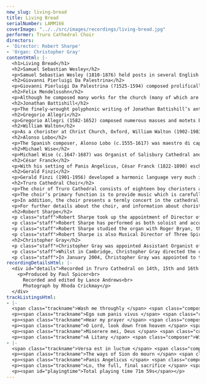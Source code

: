 ```yaml
---
new_slug: living-bread
title: Living Bread
serialNumber: LAMM166
coverImage: "../../src/images/recordings/living-bread.jpg"
performer: Truro Cathedral Choir
directors:
- 'Director: Robert Sharpe'
- 'Organ: Christopher Gray'
contentHtml: |-
  <h1>Living Bread</h1>
  <h2>Samuel Sebastian Wesley</h2>
  <p>Samuel Sebastian Wesley (1810-1876) held posts in several English Cathedrals and at Winchester College, and was a great campaigner for reforming cathedral music which had descended to a low ebb in the first part of the nineteenth century. As a composer, he was the greatest and most significant between Purcell and Stanford and no more so than in his miniature works, of which Wash me throughly is one of the most haunting. The rising figuration of the opening solo is developed with a superb command of contrapuntal texture and daring harmony.</p>
  <h2>Giovanni Pierluigi Da Palestrina</h2>
  <p>Giovanni Pierluigi Da Palestrina (?1525-1594) composed prolifically for the church with no fewer than 104 masses and over 240 motets. He, along with Byrd and Lassus, is acknowledged as one of the greatest ever masters of polyphonic writing and his motet Ego sum panis vivus is one of the most lovely and most loved. In honour of the blessed sacrament and therefore central to the Maundy Thursday liturgies in Holy Week, it is in four parts.</p>
  <h2>Felix Mendelssohn</h2>
  <p>Although he composed many works for the church (many of which are relatively rarely performed), Felix Mendelssohn (1809-1847) is perhaps best-known for his 1844 setting Hear my prayer for treble soloist and choir. The text is derived from Psalm 55. In the beautiful second section, O for the wings of a dove, there is some especially appropriate background noise from the seagulls in Truro, which are a feature of summer evenings!</p>
  <h2>Jonathan Battishill</h2>
  <p>The finely-wrought polyphonic writing of Jonathan Battishill’s anthem, O Lord, look down from heaven is very reminiscent of the Elizabethan period and elevates the work to a far higher level than most other 18th century Cathedral music. Battishill (1738-1801) almost certainly wrote the work with the huge acoustic of St Paul’s cathedral (where he had been a chorister) in mind, and its dramatic use of silence is equally effective in Truro’s smaller but nevertheless resonant acoustic. The seven-part final section contains some superb writing and handling of dissonance.</p>
  <h2>Gregorio Allegri</h2>
  <p>Gregorio Allegri (1582-1652) composed numerous masses and motets but his fame lies with the Miserere, a setting of Psalm 51 in for five-part and four-part choirs alternating with plainsong. It is the four-part sections, traditionally sung by soloists and including embellished writing up to top C for the first treble which have given the work its legendary status. There is disagreement amongst musicologists about these high passages’ authenticity: they are undoubtedly hauntingly beautiful when heard in liturgical context.</p>
  <h2>William Walton</h2>
  <p>As a chorister at Christ Church, Oxford, William Walton (1902-1983) showed precocious early promise as a composer and penned the deeply-expressive and immaculately-crafted A Litany at the age of only fifteen. It is remarkable to think that as a schoolboy, Walton devised the (then) daring harmonic progressions from scratch.</p>
  <h2>Alonso Lobo</h2>
  <p>The Spanish composer, Alonso Lobo (c.1555-1617) was maestro di capilla at Toledo Cathedral and subsequently at Seville Cathedral, and although he is far less well-known today than his contemporary Tomas Luis da Victoria, it is known that Victoria held him in high esteem. His mastery of polyphonic technique is seen with spectacular effect in his six-part Versa est in luctum and he clothes the words of lament in the most beautifully crafted lines.</p>
  <h2>Michael Wise</h2>
  <p>Michael Wise (c.1647-1687) was Organist of Salisbury Cathedral and latterly of St Paul’s Cathedral as well. He led a colourful life, and in the Episcopal visitation at Salisbury in 1683, accusations of negligence, profanity, drunkenness Òand other excesses in his life and conversationÓ were made of him. The ways of Sion is scored for solo treble and bass voices with two short choruses and is his masterpiece. His expressive writing and acute sense of pathos is evident throughout, particularly in the treble recitative, Is it nothing to you. In this recording, the accompaniment is played on the cathedral’s Tickell chamber organ.</p>
  <h2>César Franck</h2>
  <p>With his setting of Panis Angelicus, César Franck (1822-1890) eschews his characteristically chromatic harmonic language for a much more straightforward, melodic style which would have been popular with parishioners, no doubt, in late nineteenth century St Clotilde in Paris, where he was organist. Originally scored for tenor solo with organ, harp, Ôcello and doublebass, it is heard here sung by the choristers with organ accompaniment. The text picks up the eucharistic themes of Maundy Thursday.</p>
  <h2>Gerald Finzi</h2>
  <p>Gerald Finzi (1901-1956) developed a harmonic language very much in the English tradition inherited from his teacher, Edward Bairstow, and from Parry, Vaughan Williams and Elgar. Lo, the full, final sacrifice was commissioned by the Rev Walter Hussey for the choir of St Matthew’s Church, Northampton in 1946 and marked the fifty-third anniversary of the consecration of St Matthew’s. Its text, whilst referring to the penitential ideas of sacrifice, is really a triumphant Easter meditation on the Blessed Sacrament and as such ends this recording on an optimistic note of resurrection.</p>
  <h2>Truro Cathedral Choir</h2>
  <p>The choir of Truro Cathedral consists of eighteen boy choristers and twelve gentlemen. At the present time, there are seven lay vicars and five choral scholars; the lay vicars reside locally and have employment in or around Truro in addition to their duties at the cathedral, and the choral scholars spend a year in Truro either before or after higher education. The choristers are all educated at Polwhele House School, to which they receive generous scholarships from the cathedral.</p>
  <p>The choir’s primary function is to provide music which is carefully integrated with the magnificent ceremonial and liturgical excellence which characterises the cathedral’s worship. Each week there are six choral services, usually with the full choir, comprising Sung Mass and Evensong each Sunday and either Evensong or Solemn Mass on four weekdays. The music for these services is chosen to complement the liturgical themes of each season or festival.</p>
  <p>In addition, the choir presents a termly concert in the cathedral and regularly sings in other venues around the Duchy of Cornwall, carrying the mission of the cathedral out into the diocese. The choristers take part in a flourishing outreach project each term, going out to local schools with their music before hosting the school choirs for a concert of their own in the cathedral. The choir records and broadcasts regularly and undertakes a major international tour every two years or so. Plans for Summer 2004 include a tour to Austria and Switzerland and for 2005 to Canada.</p>
  <p>For further details about the choir, and information about choristerships and choral scholarships, visit their <a href="https://web.archive.org/web/20120720021113/http://www.trurocathedral.org.uk/"> website</a>.</p>
  <h2>Robert Sharpe</h2>
  <p class="staff">Robert Sharpe took up the appointment of Director of Music and Organist of Truro Cathedral in September 2002, having previously held the post of Assistant Organist at Lichfield Cathedral. Prior to this, he held organ scholarships at St Albans Abbey, working with Barry Rose, and at Exeter College, Oxford, where he was responsible for training the men and boys choir.</p>
  <p class="staff">Robert Sharpe has performed as both soloist and accompanist on television and radio, and in many parts of Europe and the USA, working with Andrew Lumsden and the choir of Lichfield Cathedral and with Paul Spicer and the Birmingham Bach Choir. His solo debut recording from Lichfield was <a href="majestic.htm">Sounds Majestic</a>.</p>
  <p class="staff">Robert Sharpe studied the organ with Roger Bryan, the late Nicholas Danby and with David Sanger and performs frequently in concert. With the choir of Truro Cathedral, he directed a recording of Christmas music, <a href="king.htm">When He is King</a> which has received considerable critical acclaim. Future plans with the choir include a disc of the complete choral works of the French composer, Maurice Duruflé.</p>
  <p class="staff">Robert Sharpe is also Musical Director of Three Spires Singers and Orchestra.</p>
  <h2>Christopher Gray</h2>
  <p class="staff">Christopher Gray was appointed Assistant Organist of Truro Cathedral in September 2000, having previously held organ scholarships at Pembroke College, Cambridge and at Guildford Cathedral. Born in Bangor, Northern Ireland, he was a boy chorister with the Gryphon Consort and subsequently Assistant Organist at St George’s Church, Belfast. During this period, he accompanied the choir on three recordings.</p>
  <p class="staff">Whilst in Cambridge, Christopher Gray directed the choir of Pembroke College and undertook concerts and tours both in this country and in Switzerland, Finland, Estonia, Northern Ireland and Japan. He studied the organ with David Sanger and Nicolas Kynaston and subsequently with Margaret Phillips at the Royal College of Music where he was a prizewinner. At Truro, he has appeared many times with the cathedral choir on radio and television.</p>
  <p class="staff">In January 2004, Christopher Gray was appointed to the new full-time post of Assistant Director of Music at Truro Cathedral. He is also conductor of the Cornwall County Junior Choir and of St Mary’s Singers, the cathedral’s voluntary choir.</p>
recordingDetailsHtml: |-
  <div id="details">Recorded in Truro Cathedral on 14th, 15th and 16th July 2003 by kind permission of the Chapter.
    <p>Produced by Paul Spicer<br>
      Recorded and edited by Lance Andrews<br>
      Photograph by Rhoda Crickmay</p>
  </div>
trackListingsHtml:
- |-
  <span class="trackname">Wash me throughly </span> <span class="composer">Samuel Sebastian Wesley</span>
  <p><span class="trackname">Ego sum panis vivus </span> <span class="composer">G P da Palestrina</span></p>
  <p><span class="trackname">Hear my prayer </span> <span class="composer">Felix Mendelssohn</span></p>
  <p><span class="trackname">O Lord, look down from heaven </span> <span class="composer">Jonathan Battishill</span></p>
  <p><span class="trackname">Miserere mei, Deus </span> <span class="composer">Gregorio Allegri</span></p>
  <p><span class="trackname">A Litany </span> <span class="composer">William Walton</span></p>
- |-
  <span class="trackname">Versa est in luctum </span> <span class="composer">Alonso Lobo</span>
  <p><span class="trackname">The ways of Sion do mourn </span> <span class="composer">Michael Wise</span></p>
  <p><span class="trackname">Panis Angelicus </span> <span class="composer">César Franck</span></p>
  <p><span class="trackname">Lo, the full, final sacrifice </span> <span class="composer">Gerald Finzi</span></p>
  <p><span id="playingtime">Total playing time 71m 59s</span></p>
---
```


